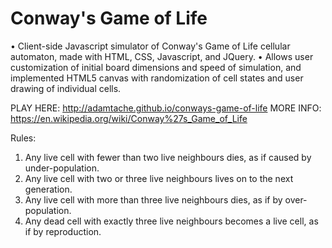 # Conway's Game of Life

• Client-side Javascript simulator of Conway's Game of Life cellular automaton, made with HTML, CSS, Javascript, and JQuery.
• Allows user customization of initial board dimensions and speed of simulation, and implemented HTML5 canvas with randomization of cell states and user drawing of individual cells.

PLAY HERE: http://adamtache.github.io/conways-game-of-life
MORE INFO: https://en.wikipedia.org/wiki/Conway%27s_Game_of_Life

Rules:
1. Any live cell with fewer than two live neighbours dies, as if caused by under-population.
2. Any live cell with two or three live neighbours lives on to the next generation.
3. Any live cell with more than three live neighbours dies, as if by over-population.
4. Any dead cell with exactly three live neighbours becomes a live cell, as if by reproduction.
